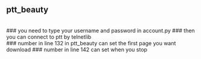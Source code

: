 ## ptt_beauty
<br>
### you need to type your username and password in account.py
### then you can connect to ptt by telnetlib
<br>
### number in line 132 in ptt_beauty can set the first page you want download
### number in line 142 can set when you stop
